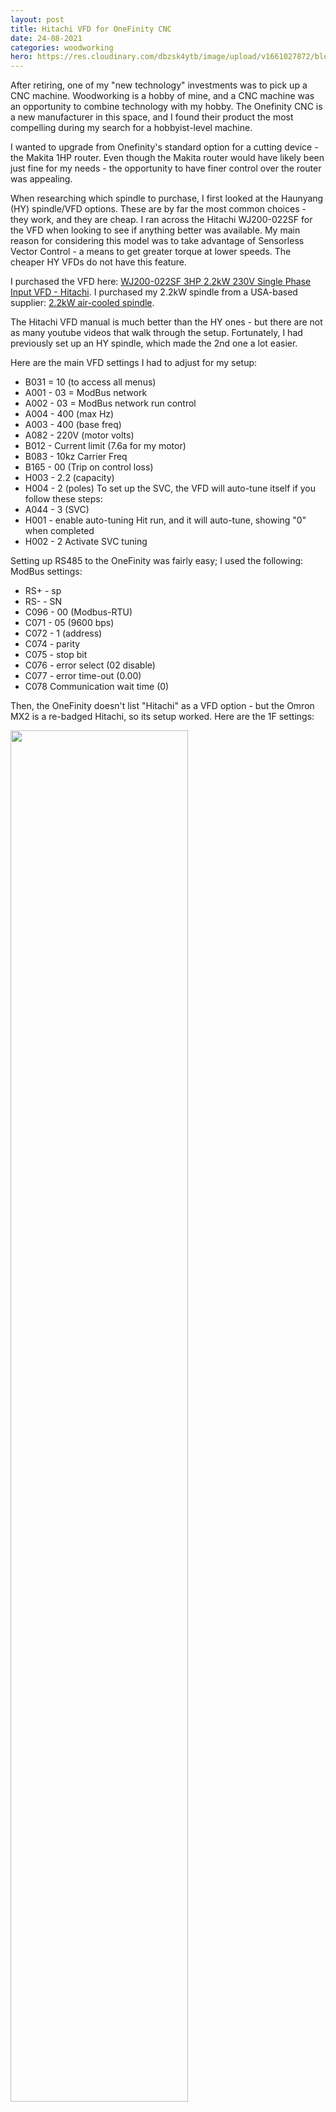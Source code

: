 ```yaml
---
layout: post
title: Hitachi VFD for OneFinity CNC
date: 24-08-2021
categories: woodworking
hero: https://res.cloudinary.com/dbzsk4ytb/image/upload/v1661027872/blog-images/Hitachi/onefinity-hitachi_a7plb8.png
---
```


After retiring, one of my "new technology" investments was to pick up a CNC machine. Woodworking is a hobby of mine, and a CNC machine was an opportunity to combine technology with my hobby. The Onefinity CNC is a new manufacturer in this space, and I found their product the most compelling during my search for a hobbyist-level machine.

I wanted to upgrade from Onefinity's standard option for a cutting device - the Makita 1HP router. Even though the Makita router would have likely been just fine for my needs - the opportunity to have finer control over the router was appealing.

When researching which spindle to purchase, I first looked at the Haunyang (HY) spindle/VFD options. These are by far the most common choices - they work, and they are cheap. I ran across the Hitachi WJ200-022SF for the VFD when looking to see if anything better was available. My main reason for considering this model was to take advantage of Sensorless Vector Control - a means to get greater torque at lower speeds. The cheaper HY VFDs do not have this feature.

I purchased the VFD here: [WJ200-022SF 3HP 2.2kW 230V Single Phase Input VFD - Hitachi](https://www.driveswarehouse.com/wj200-022sf). I purchased my 2.2kW spindle from a USA-based supplier: [2.2kW air-cooled spindle](https://www.automationtechnologiesinc.com/products-page/cnc-spindles/2200w-3hp-air-cooled-cnc-milling-spindle).

The Hitachi VFD manual is much better than the HY ones - but there are not as many youtube videos that walk through the setup. Fortunately, I had previously set up an HY spindle, which made the 2nd one a lot easier.

Here are the main VFD settings I had to adjust for my setup:

- B031 = 10 (to access all menus)
- A001 - 03 = ModBus network
- A002 - 03 = ModBus network run control
- A004 - 400 (max Hz)
- A003 - 400 (base freq)
- A082 - 220V (motor volts)
- B012 - Current limit (7.6a for my motor)
- B083 - 10kz Carrier Freq
- B165 - 00 (Trip on control loss)
- H003 - 2.2 (capacity)
- H004 - 2 (poles)
  To set up the SVC, the VFD will auto-tune itself if you follow these steps:
- A044 - 3 (SVC)
- H001 - enable auto-tuning
  Hit run, and it will auto-tune, showing "0" when completed
- H002 - 2 Activate SVC tuning

Setting up RS485 to the OneFinity was fairly easy; I used the following:
ModBus settings:

- RS+ - sp
- RS- - SN
- C096 - 00 (Modbus-RTU)
- C071 - 05 (9600 bps)
- C072 - 1 (address)
- C074 - parity
- C075 - stop bit
- C076 - error select (02 disable)
- C077 - error time-out (0.00)
- C078 Communication wait time (0)

Then, the OneFinity doesn't list "Hitachi" as a VFD option - but the Omron MX2 is a re-badged Hitachi, so its setup worked. Here are the 1F settings:

<img class="center" src="https://res.cloudinary.com/dbzsk4ytb/image/upload/v1631986618/blog-images/Hitachi/tool_config.png" width="75%" />
<img class="center" src="https://res.cloudinary.com/dbzsk4ytb/image/upload/v1631986632/blog-images/Hitachi/modbus_config_o.png" width="75%" />
<img class="center" src="https://res.cloudinary.com/dbzsk4ytb/image/upload/v1631986645/blog-images/Hitachi/active_modbus_program.png" width="75%" />
<img class="center" src="https://res.cloudinary.com/dbzsk4ytb/image/upload/v1631986674/blog-images/Hitachi/modbus_communication.png" width="75%" />

Here are a few pictures of the VFD wiring:
<img class="center" src="https://res.cloudinary.com/dbzsk4ytb/image/upload/v1631986412/blog-images/Hitachi/_MG_3559.jpg" width="75%" />
<img class="center" src="https://res.cloudinary.com/dbzsk4ytb/image/upload/v1631986412/blog-images/Hitachi/_MG_3560.jpg" width="75%" />

